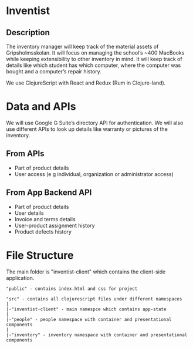 # Inventist

## Description

The inventory manager will keep track of the material assets of Gripsholmsskolan. It will focus on managing the school’s \~400 MacBooks while keeping extensibility to other inventory in mind. It will keep track of details like which student has which computer, where the computer was bought and a computer’s repair history.

We use ClojureScript with React and Redux (Rum in Clojure-land).

# Data and APIs
We will use Google G Suite’s directory API for authentication. We will also use different APIs to look up details like warranty or pictures of the inventory.

## From APIs
* Part of product details
* User access (e g individual, organization or administrator access)

## From App Backend API
* Part of product details
* User details
* Invoice and terms details
* User-product assignment history
* Product defects history

# File Structure
The main folder is "inventist-client" which contains the client-side application.

    "public" - contains index.html and css for project

    "src" - contains all clojurescript files under different namespaces
    |
    |-"inventist-client" - main namespce which contains app-state
    | 
    |-"people" - people namespace with container and presentational components
    |
    |-"inventory" - inventory namespace with container and presentational components
